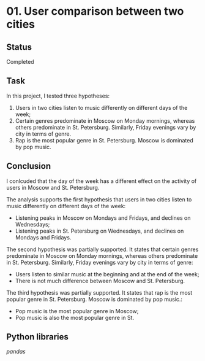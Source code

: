 # 01. User comparison between two cities

## Status
Completed

## Task

In this project, I tested three hypotheses:
1. Users in two cities listen to music differently on different days of the week;
2. Certain genres predominate in Moscow on Monday mornings, whereas others predominate in St. Petersburg. Similarly, Friday evenings vary by city in terms of genre.
3. Rap is the most popular genre in St. Petersburg. Moscow is dominated by pop music.

## Conclusion

I conlcuded that the day of the week has a different effect on the activity of users in Moscow and St. Petersburg.

The analysis supports the first hypothesis that users in two cities listen to music differently on different days of the week:
- Listening peaks in Moscow on Mondays and Fridays, and declines on Wednesdays;
- Listening peaks in St. Petersburg on Wednesdays, and declines on Mondays and Fridays.

The second hypothesis was partially supported. It states that certain genres predominate in Moscow on Monday mornings, whereas others predominate in St. Petersburg. Similarly, Friday evenings vary by city in terms of genre:
- Users listen to similar music at the beginning and at the end of the week;
- There is not much difference between Moscow and St. Petersburg.

The third hypothesis was partially supported. It states that rap is the most popular genre in St. Petersburg. Moscow is dominated by pop music.:
- Pop music is the most popular genre in Moscow;
- Pop music is also the most popular genre in St.

## Python libraries

*pandas*

